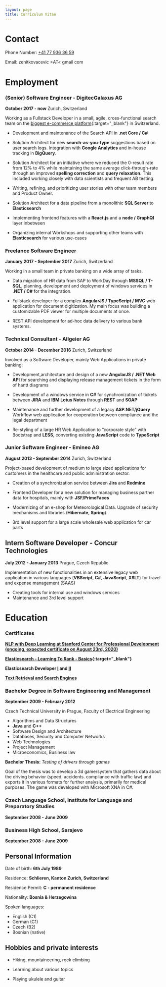 ```yaml
---
layout: page
title: Curriculum Vitae
---
```


# Contact

Phone Number: <a href="tel:0041779363659">+41 77 936 36 59</a>

Email: zenitkovacevic >AT< gmail com

# Employment
 
### (Senior) Software Engineer - DigitecGalaxus AG
**October 2017 - now** Zurich, Switzerland

Working as a Fullstack Developer in a small, agile, cross-functional search team on the [biggest e-commerce platform](https://www.galaxus.ch/){:target="_blank"} in Switzerland.

- Development and maintenance of the Search API in **.net Core / C#**

- Solution Architect for new **search-as-you-type** suggestions based on user search logs. Integration with **Google Analytics** and in-house tracking in **BigQuery**.

- Solution Architect for an initiative where we reduced the 0-result rate from 12% to 4% while maintaining the same average click-through-rate through an improved **spelling correction** and **query relaxation**. This included working closely with data scientists and frequent AB testing.

- Writing, refining, and prioritizing user stories with other team members and Product Owner.

- Solution Architect for a data pipeline from a monolithic **SQL Server** to **Elasticsearch**

- Implementing frontend features with a **React.js** and a **node / GraphQl** layer inbetween

- Organizing internal Workshops and supporting other teams with **Elasticsearch** for various use-cases


### Freelance Software Engineer
**January 2017 - September 2017** Zurich, Switzerland

Working in a small team in private banking on a wide array of tasks.  

- Data migration of HR data from SAP to WorkDay through **MSSQL / T-SQL**, planning, development and deployment of windows services in **.NET / C#** for the integration.

- Fullstack developer for a complex **AngularJS / TypeScript / MVC** web application for document digitization. My main focus was building a customizable PDF viewer for multiple documents at once.

- REST API development for ad-hoc data delivery to various bank
systems.

### Technical Consultant - Allgeier AG
**October 2014 - December 2016** Zurich, Switzerland

Involved as a Software Developer, mainly Web Applications in private banking:

- Development,architecture and design of a new **AngularJS / .NET Web API** for searching and displaying release management tickets in the form of hantt diagrams
  
- Development of a windows service in **C#** for synchronization of tickets
between **JIRA** and **IBM Lotus Notes** through **REST** and **SOAP**

- Maintenance and further development of a legacy **ASP.NET/jQuery** Workflow web application for cooperation between compliance and the legal department
  
- Re-styling of a large HR Web Application to “corporate style” with Bootstrap and **LESS**, converting existing **JavaScript** code to **TypeScript**


### Junior Software Engineer - Emineo AG
**August 2013 - September 2014** Zurich, Switzerland

Project-based development of medium to large sized applications for customers in the healthcare and public administration sector. 

- Creation of a synchronization service between **Jira** and **Redmine**

- Frontend Developer for a new solution for managing business partner data for hospitals, mainly with **JSF/PrimeFaces**

- Modernizing of an e-shop for Meteorological Data. Upgrade of security mechanisms and libraries (**Hibernate**, **Spring**).

- 3rd level support for a large scale wholesale web application for car parts

## Intern Software Developer - Concur Technologies
**July 2012 - January 2013** Prague, Czech Republic

Implementation of new functionalities in an extensive legacy web
application in various languages (**VBScript**, **C#**, **JavaScript**, **XSLT**) for
travel and expense management (SAAS)

- Creating tools for internal use and windows services
- Maintenance and 3rd level support

# Education

### Certificates

**[NLP with Deep Learning at Stanford Center for Professional Development (ongoing, expected certificate on August 23rd, 2020)](https://online.stanford.edu/courses/xcs224n-natural-language-processing-deep-learning)**

**[Elasticsearch - Learning To Rank - Basics](https://badgr.com/public/assertions/F6Am_S5ISKqwLLh1P_kaKg){:target="_blank"}**

**Elasticsearch Developer [I](assets/cv/esI.png) and [II](assets/cv/esII.png)**

**[Text Retrieval and Search Engines](https://www.coursera.org/account/accomplishments/verify/7QUR5YV5NXX7)**


### Bachelor Degree in Software Engineering and Management
**September 2009 - February 2012** 

Czech Technical University in Prague, Faculty of Electrical Engineering

- Algorithms and Data Structures
- **Java** and **C++** 
- Software Design and Architecture
- Databases, Security and Computer Networks
- Web Technologies
- Project Management
- Microeconomics, Business law

**Bachelor Thesis:** *Testing of drivers through games*

Goal of the thesis was to develop a 3d game/system that gathers data about
the driving behavior (speed, accidents. compliance with traffic law) and exports
it in various formats for further analysis, primarily for medical purposes. The game was developed with Microsoft XNA in C#.

### Czech Language School, Institute for Language and Preparatory Studies
**September 2008 - June 2009** 

### Business High School, Sarajevo
**September 2008 - June 2009** 

## Personal Information

Date of birth: **6th July 1989**

Residence: **Schlieren, Kanton Zurich, Switzerland**

Residence Permit: **C - permanent residence**

Nationality: **Bosnia & Herzegowina**

Spoken languages: 
- English (C1)
- German (C1)
- Czech (B2)
- Bosnian (native)

## Hobbies and private interests

- Hiking, mountaineering, rock climbing
  
- Learning about various topics
  
- Playing ukulele and guitar